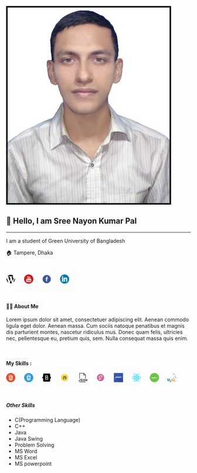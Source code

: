 <img src="images/nayon.JPG">

## 👋 Hello, I am Sree Nayon Kumar Pal
<hr>
<p>I am a student of Green University of Bangladesh</p>
<p>🏠 Tampere, Dhaka</p>

<br>

<a href="#"><img src="images/website.svg" style="height:25px; width:25px; margin-right: 20px"></a>
<a href="#"><img src="images/youtube.svg" style="height:25px; width:25px; margin-right: 20px"></a>
<a href="#"><img src="images/facebook.svg" style="height:25px; width:25px; margin-right: 20px"></a>
<a href="#"><img src="images/linkedin.svg" style="height:25px; width:25px; margin-right: 20px"></a>

<br>

#### 👨‍🏫 About Me

<P>Lorem ipsum dolor sit amet, consectetuer adipiscing elit. Aenean commodo ligula eget dolor. Aenean massa. Cum sociis natoque penatibus et magnis dis parturient montes, nascetur ridiculus mus. Donec quam felis, ultricies nec, pellentesque eu, pretium quis, sem. Nulla consequat massa quis enim.</p>

<br>

#### My Skills :

<a href="#"><img src="images/html5.svg" style="height:25px; width:25px; margin-right: 20px"></a>
<a href="#"><img src="images/css3.svg" style="height:25px; width:25px; margin-right: 20px"></a>
<a href="#"><img src="images/bootstrap.svg" style="height:25px; width:25px; margin-right: 20px"></a>
<a href="#"><img src="images/js.svg" style="height:25px; width:25px; margin-right: 20px"></a>
<a href="#"><img src="images/json.svg" style="height:25px; width:25px; margin-right: 20px"></a>
<a href="#"><img src="images/sass.svg" style="height:25px; width:25px; margin-right: 20px"></a>
<a href="#"><img src="images/jquery.svg" style="height:25px; width:25px; margin-right: 20px"></a>
<a href="#"><img src="images/react.svg" style="height:25px; width:25px; margin-right: 20px"></a>
<a href="#"><img src="images/node.svg" style="height:25px; width:25px; margin-right: 20px"></a>
<a href="#"><img src="images/mysql.svg" style="height:25px; width:25px; margin-right: 20px"></a>

<br>

##### Other Skills
- C(Programming Language)
- C++
- Java
- Java Swing
- Problem Solving
- MS Word
- MS Excel
- MS powerpoint